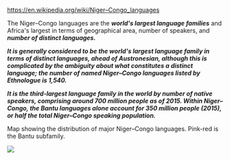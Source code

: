 https://en.wikipedia.org/wiki/Niger–Congo_languages

The Niger–Congo languages are the ***world's largest language families*** and Africa's largest in terms of geographical area, number of speakers, and ***number of distinct languages.***

***It is generally considered to be the world's largest language family in terms of distinct languages, ahead of Austronesian, although this is complicated by the ambiguity about what constitutes a distinct language; the number of named Niger–Congo languages listed by Ethnologue is 1,540.***

***It is the third-largest language family in the world by number of native speakers, comprising around 700 million people as of 2015. Within Niger–Congo, the Bantu languages alone account for 350 million people (2015), or half the total Niger–Congo speaking population.*** 


Map showing the distribution of major Niger–Congo languages. Pink-red is the Bantu subfamily.

![](https://upload.wikimedia.org/wikipedia/commons/d/db/Map_of_the_Niger%E2%80%93Congo_languages.svg)






